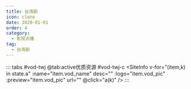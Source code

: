 ```yaml
---
title: 台湾剧
icon: clone
date: 2020-01-01
order: 4
category:
  - 影视点播
tag:
  - 台湾剧
---
```


<ArtPlayer :src="state.src" :config="hlsConfig(state.p)" />

::: tabs #vod-twj
@tab:active优质资源 #vod-twj-c
<SiteInfo v-for="(item,k) in state.a" :name="item.vod_name" desc="" :logo="item.vod_pic"
:preview="item.vod_pic" url="" @click="a(k)" />
:::

<script setup>
  import { vod } from '@db'
  import { hlsConfig } from '@cps/artConst'
  import { useStorage } from '@vueuse/core'
  import { onMounted } from "vue";
  const state = useStorage(
    "vod-twj",
    {
      src:"",
      a: [],
      p: []
    }
  )

  onMounted(async () => {
    state.value.a = (await vod.find({ "name": "yzzy-13" })).data
    a(0)
  });
  const a = (key) => {
    const { a } = state.value
    state.value.p = a[key].play_list
    state.value.src = a[key].play_list[0].url
  }
</script>